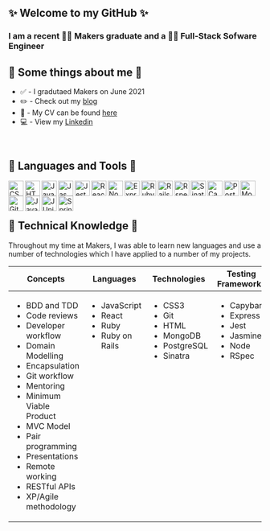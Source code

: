 ## ✨ Welcome to my GitHub ✨

### I am a recent :woman_student: Makers graduate and a :woman_technologist: Full-Stack Sofware Engineer

:memo: Some things about me :memo:
---
* :white_check_mark: - I gradutaed Makers on June 2021
* :pencil2: - Check out my [blog](https://tiffanyvallo.medium.com/ "blog")
* :information_desk_person: - My CV can be found [here](https://github.com/tiffanyvallo/CV "CV Repo") 
* :computer: - View my [Linkedin](https://www.linkedin.com/in/tiffany-vallo-092b70168/ "Linkedin")
<p>&nbsp;</p>

:crystal_ball: Languages and Tools :crystal_ball:
---
<img align="left" alt="CSS" width="30px" src="https://e7.pngegg.com/pngimages/893/87/png-clipart-cascading-style-sheets-logo-css3-html-css3-logo-blue-angle.png" />
<img align="left" alt="HTML" width="30px" src="https://upload.wikimedia.org/wikipedia/commons/thumb/6/61/HTML5_logo_and_wordmark.svg/2048px-HTML5_logo_and_wordmark.svg.png" />
<img align="left" alt="JavaScript" width="30px" src="https://upload.wikimedia.org/wikipedia/commons/6/6a/JavaScript-logo.png" />
<img align="left" alt="Jasmine" width="30px" src="https://upload.wikimedia.org/wikipedia/en/thumb/2/22/Logo_jasmine.svg/1200px-Logo_jasmine.svg.png" />
<img align="left" alt="Jest" width="30px" src="https://nx.dev/documentation/latest/shared/jest-logo.png" />
<img align="left" alt="React" width="30px" src="https://brandslogos.com/wp-content/uploads/images/react-logo-vector.svg" />
<img align="left" alt="Node" width="30px" src="https://blog.rahulbhutani.com/wp-content/uploads/2020/10/nodejs-1.png" />
<img align="left" alt="Express" width="30px" src="https://www.pngfind.com/pngs/m/136-1363736_express-js-icon-png-transparent-png.png" />
<img align="left" alt="Ruby" width="30px" src="https://upload.wikimedia.org/wikipedia/commons/thumb/7/73/Ruby_logo.svg/1024px-Ruby_logo.svg.png" />
<img align="left" alt="Rails" width="30px" src="https://upload.wikimedia.org/wikipedia/commons/1/16/Ruby_on_Rails-logo.png" />
<img align="left" alt="Rspec" width="30px" src="https://rspec.info/images/logo_ogp.png" />
<img align="left" alt="Sinatra" width="30px" src="https://cdn.worldvectorlogo.com/logos/sinatra.svg" />
<img align="left" alt="Capybara" width="30px" src="https://www.mailslurp.com/assets/brands/capybara.png" />
<img align="left" alt="PostgreSQL" width="30px" src="https://upload.wikimedia.org/wikipedia/commons/thumb/2/29/Postgresql_elephant.svg/1200px-Postgresql_elephant.svg.png" />
<img align="left" alt="MongoDB" width="30px" src="https://www.ictdemy.com/images/5728/mdb.png" />
<img align="left" alt="Git" width="30px" src="https://git-scm.com/images/logos/downloads/Git-Icon-1788C.png" />
<img align="left" alt="Java" width="30px" src="https://1000logos.net/wp-content/uploads/2020/09/Java-Emblem.jpg" />
<img align="left" alt="JUnit" width="30px" src="https://lh3.googleusercontent.com/proxy/VTTbn5mr6fV3OdVjsColEYl7InvFlc9A1hTaFmEpvD6BSHh30w0EfHuwg1YAN3quCa0Rh-ntmuPuHLt-tFcToOB9vPs5i2Z6fvciL6EPfRJMOst3eM62" />
<img align="left" alt="Spring" width="30px" src="https://azure.microsoft.com/svghandler/spring-cloud?width=600&height=315" />

<p>&nbsp;</p>
<br>

🧠 Technical Knowledge 🧠
---
Throughout my time at Makers, I was able to learn new languages and use a number of technologies which I have applied to a number of my projects.
<table>
  <thead>
    <tr>
      <th>Concepts</th>
      <th>Languages</th>
      <th>Technologies</th>
      <th>Testing Frameworks</th>
    </tr>
  </thead>
  <tbody>
    <tr>
      <td style="vertical-align: top">
        <ul>
          <li>BDD and TDD</li>
          <li>Code reviews</li>
          <li>Developer workflow</li>
          <li>Domain Modelling</li>
          <li>Encapsulation</li>
          <li>Git workflow</li> 
          <li>Mentoring</li>
          <li>Minimum Viable Product</li>
          <li>MVC Model</li>
          <li>Pair programming</li>
          <li>Presentations</li>
          <li>Remote working</li>
          <li>RESTful APIs</li>
          <li>XP/Agile methodology</li>          
        </ul>
      </td>
      <td style="vertical-align: top">
        <ul>
          <li>JavaScript</li>
          <li>React</li>
          <li>Ruby</li>
          <li>Ruby on Rails</li>
        </ul>
      </td>
      <td style="vertical-align: top">
        <ul>
          <li>CSS3</li>
          <li>Git</li>
          <li>HTML</li>
          <li>MongoDB</li>
          <li>PostgreSQL</li>
          <li>Sinatra</li>
        </ul>
      </td>
      <td style="vertical-align: top">
        <ul>
          <li>Capybara</li>
          <li>Express</li>
          <li>Jest</li>
          <li>Jasmine</li>
          <li>Node</li>
          <li>RSpec</li>
        </ul>
      </td>
    </tr>
  </tbody>
</table>






<!--
**tiffanyvallo/tiffanyvallo** is a ✨ _special_ ✨ repository because its `README.md` (this file) appears on your GitHub profile.

Here are some ideas to get you started:

- 🔭 I’m currently working on ...
- 🌱 I’m currently learning ...
- 👯 I’m looking to collaborate on ...
- 🤔 I’m looking for help with ...
- 💬 Ask me about ...
- 📫 How to reach me: ...
- 😄 Pronouns: ...
- ⚡ Fun fact: ...


TO add
Git status
Top projects
Tech table
or view a [PDF version](https://drive.google.com/file/d/19dBHoDTI_k6LFojOrcSoH5Cfbc5b5SEe/preview "CV PDF")
-->
